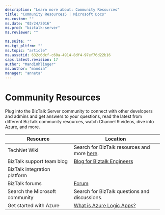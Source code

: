 ```yaml
---
description: "Learn more about: Community Resources"
title: "Community Resources5 | Microsoft Docs"
ms.custom: ""
ms.date: "03/24/2016"
ms.prod: "biztalk-server"
ms.reviewer: ""

ms.suite: ""
ms.tgt_pltfrm: ""
ms.topic: "article"
ms.assetid: 632c6dcf-c60a-4914-8df4-97ef76d22b16
caps.latest.revision: 17
author: "MandiOhlinger"
ms.author: "mandia"
manager: "anneta"
---
```

# Community Resources
Plug into the BizTalk Server community to connect with other developers and admins and get answers to your questions, read the latest from different BizTalk community resources, watch Channel 9 videos, dive into Azure, and more.

|Resource|Location|
|--------------|--------------|
|TechNet Wiki|Search for BizTalk resources and more [here](https://social.technet.microsoft.com/wiki).|
|BizTalk support team blog|[Blog for Biztalk Engineers](/archive/blogs/biztalkcpr/)|
|BizTalk integration platform| |
|BizTalk forums|[Forum](https://social.msdn.microsoft.com/Forums/home?forum=biztalkgeneral)|
|Search the Microsoft community|Search for BizTalk questions and discussions.|
|Get started with Azure|[What is Azure Logic Apps?](/azure/logic-apps/logic-apps-overview)|